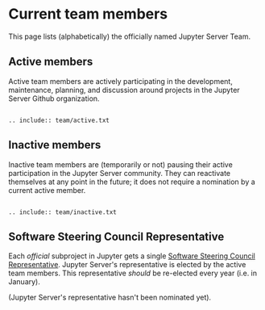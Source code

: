 # Current team members

This page lists (alphabetically) the officially named Jupyter Server Team.

## Active members

Active team members are actively participating in the development, maintenance, planning, and discussion around projects in the Jupyter Server Github organization.

```{eval-rst}

.. include:: team/active.txt

```

## Inactive members

Inactive team members are (temporarily or not) pausing their active participation in the Jupyter Server community. They can reactivate themselves at any point in the future; it does not require a nomination by a current active member.

```{eval-rst}

.. include:: team/inactive.txt

```

## Software Steering Council Representative

Each *official* subproject in Jupyter gets a single [Software Steering Council Representative](https://jupyter.org/governance/software_steering_council.html#software-steering-council). Jupyter Server's representative is elected by the active team members. This representative *should* be re-elected every year (i.e. in January).

(Jupyter Server's representative hasn't been nominated yet).
